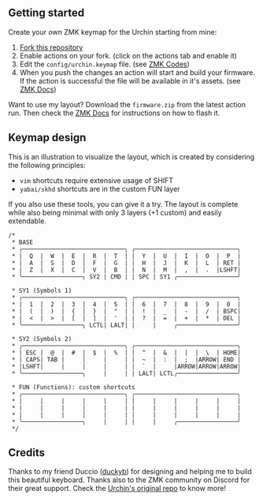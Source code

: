 ## Getting started
Create your own ZMK keymap for the Urchin starting from mine:

1) [Fork this repository](https://github.com/orientino/zmk-urchin/fork)
2) Enable actions on your fork. (click on the actions tab and enable it)
3) Edit the `config/urchin.keymap` file. (see [ZMK Codes](ps://zmk.dev/docs/codes))
4) When you push the changes an action will start and build your firmware. If the action is successful the file will be available in it's assets. (see [ZMK Docs](https://zmk.dev/docs/user-setup#installing-the-firmware)) 

Want to use my layout? Download the `firmware.zip` from the latest action run. Then check the [ZMK Docs](https://zmk.dev/docs/user-setup#installing-the-firmware) for instructions on how to flash it.

## Keymap design
This is an illustration to visualize the layout, which is created by considering the following principles:

- `vim` shortcuts require extensive usage of SHIFT
- `yabai/skhd` shortcuts are in the custom FUN layer

If you also use these tools, you can give it a try. The layout is complete while also being minimal with only 3 layers (+1 custom) and easily extendable.

```
/* 
 * BASE
 * ╭─────────────────────────────╮ ╭─────────────────────────────╮
 * |  Q  |  W  |  E  |  R  |  T  | |  Y  |  U  |  I  |  O  |  P  |
 * |  A  |  S  |  D  |  F  |  G  | |  H  |  J  |  K  |  L  | RET |
 * |  Z  |  X  |  C  |  V  |  B  | |  N  |  M  |  ,  |  .  |LSHFT|
 * ╰─────────────────╮ SY2 | CMD | | SPC | SY1 ╭─────────────────╯

 * SY1 (Symbols 1)
 * ╭─────────────────────────────╮ ╭─────────────────────────────╮
 * |  1  |  2  |  3  |  4  |  5  | |  6  |  7  |  8  |  9  |  0  |
 * |  (  |  )  |  {  |  }  |  "  | |  !  |  _  |  -  |  /  | BSPC|
 * |  <  |  >  |  [  |  ]  |  '  | |  ?  |  =  |  +  |  *  | DEL |
 * ╰─────────────────╮ LCTL| LALT| |     |     ╭─────────────────╯

 * SY2 (Symbols 2)
 * ╭─────────────────────────────╮ ╭─────────────────────────────╮
 * | ESC |  @  |  #  |  $  |  %  | |  ^  |  &  |  |  |  \  | HOME|
 * | CAPS| TAB |     |     |     | |  ~  |  :  |  ;  |ARROW| END |
 * |LSHFT|     |     |     |     | |  `  |     |ARROW|ARROW|ARROW|
 * ╰─────────────────╮     |     | | LALT| LCTL╭─────────────────╯

 * FUN (Functions): custom shortcuts
 * ╭─────────────────────────────╮ ╭─────────────────────────────╮
 * |     |     |     |     |     | |     |     |     |     |     |
 * |     |     |     |     |     | |     |     |     |     |     |
 * |     |     |     |     |     | |     |     |     |     |     |
 * ╰─────────────────╮     |     | |     |     ╭─────────────────╯
 */
```

## Credits
Thanks to my friend Duccio ([duckyb](https://github.com/duckyb)) for designing and helping me to build this beautiful keyboard. Thanks also to the ZMK community on Discord for their great support. Check the [Urchin's original repo](https://github.com/duckyb/urchin) to know more!
